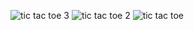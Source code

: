 ![tic tac toe 3](https://github.com/Himanshu-Panday/TicTacToe/assets/93438516/2ad3f5d8-c468-4f44-ba0b-b916231722da)
![tic tac toe 2](https://github.com/Himanshu-Panday/TicTacToe/assets/93438516/d3adadc8-48f7-48e3-a0d6-feacf9e548ba)
![tic tac toe](https://github.com/Himanshu-Panday/TicTacToe/assets/93438516/604571ae-fc29-4949-9f48-5dd0da709420)
